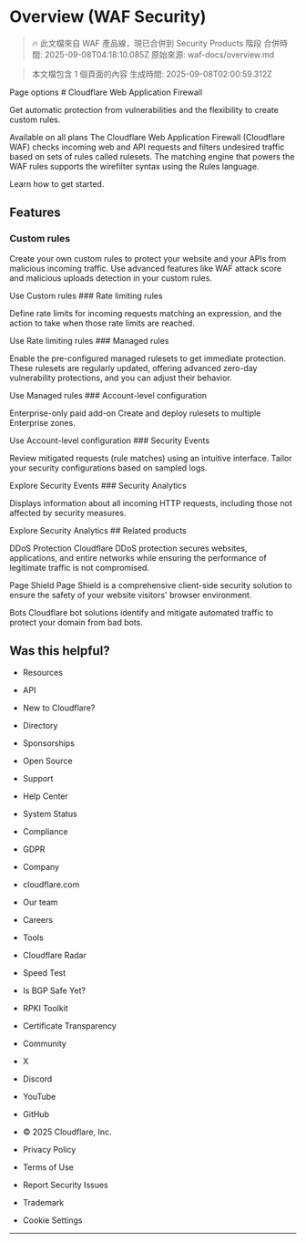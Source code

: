 # Overview (WAF Security)

> 🔥 此文檔來自 WAF 產品線，現已合併到 Security Products 階段
> 合併時間: 2025-09-08T04:18:10.085Z
> 原始來源: waf-docs/overview.md

> 本文檔包含 1 個頁面的內容
> 生成時間: 2025-09-08T02:00:59.312Z

Page options # Cloudflare Web Application Firewall

Get automatic protection from vulnerabilities and the flexibility to create custom rules.

Available on all plans The Cloudflare Web Application Firewall (Cloudflare WAF) checks incoming web and API requests and filters undesired traffic based on sets of rules called rulesets. The matching engine that powers the WAF rules supports the wirefilter syntax using the Rules language.

Learn how to get started.

## Features

### Custom rules

Create your own custom rules to protect your website and your APIs from
malicious incoming traffic. Use advanced features like WAF attack
score and malicious uploads
detection in your custom rules.

Use Custom rules ### Rate limiting rules

Define rate limits for incoming requests matching an expression, and the
action to take when those rate limits are reached.

Use Rate limiting rules ### Managed rules

Enable the pre-configured managed rulesets to get immediate protection. These
rulesets are regularly updated, offering advanced zero-day
vulnerability protections, and you can adjust their behavior.

Use Managed rules ### Account-level configuration

Enterprise-only paid add-on Create and deploy rulesets to multiple Enterprise zones.

Use Account-level configuration ### Security Events

Review mitigated requests (rule matches) using an intuitive interface. Tailor
your security configurations based on sampled logs.

Explore Security Events ### Security Analytics

Displays information about all incoming HTTP requests, including those not
affected by security measures.

Explore Security Analytics ## Related products

DDoS Protection Cloudflare DDoS protection secures websites, applications, and entire networks
while ensuring the performance of legitimate traffic is not compromised.

Page Shield Page Shield is a comprehensive client-side security solution to ensure the
safety of your website visitors' browser environment.

Bots Cloudflare bot solutions identify and mitigate automated traffic to protect
your domain from bad bots.

## Was this helpful?

- Resources
- API
- New to Cloudflare?
- Directory
- Sponsorships
- Open Source

- Support
- Help Center
- System Status
- Compliance
- GDPR

- Company
- cloudflare.com
- Our team
- Careers

- Tools
- Cloudflare Radar
- Speed Test
- Is BGP Safe Yet?
- RPKI Toolkit
- Certificate Transparency

- Community
- X
- Discord
- YouTube
- GitHub

- © 2025 Cloudflare, Inc.
- Privacy Policy
- Terms of Use
- Report Security Issues
- Trademark
- Cookie Settings

---

